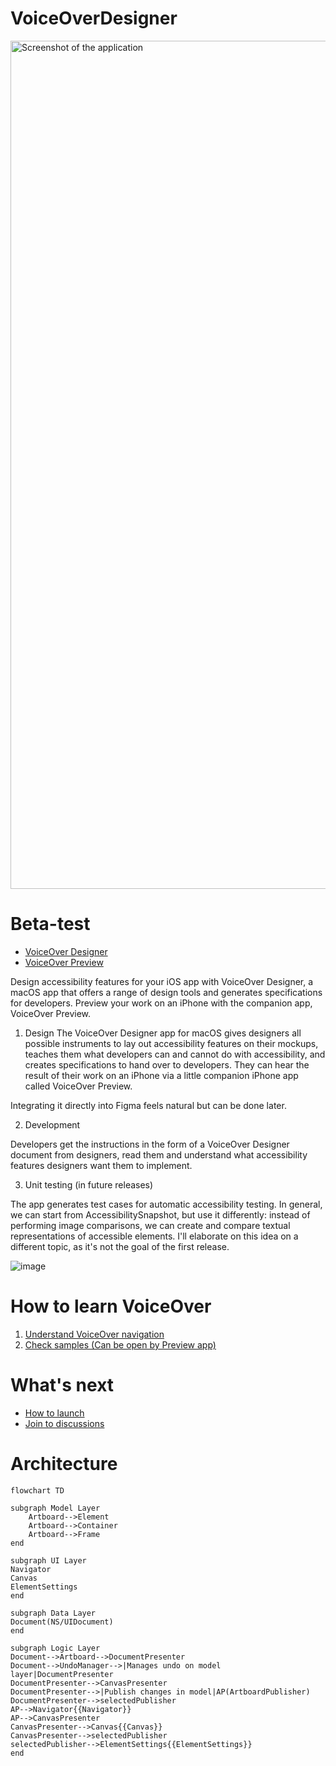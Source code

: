 # VoiceOverDesigner

<img width="1357" alt="Screenshot of the application" src="https://user-images.githubusercontent.com/3120680/219281953-031db6dc-b9e3-4ee4-b1a5-9a350c93d9aa.png">

# Beta-test
- [VoiceOver Designer](https://testflight.apple.com/join/GRsuZ0QD)
- [VoiceOver Preview](https://testflight.apple.com/join/ofatTjXD)

Design accessibility features for your iOS app with VoiceOver Designer, a macOS app that offers a range of design tools and generates specifications for developers. Preview your work on an iPhone with the companion app, VoiceOver Preview.

1. Design
The VoiceOver Designer app for macOS gives designers all possible instruments to lay out accessibility features on their mockups, teaches them what developers can and cannot do with accessibility, and creates specifications to hand over to developers. They can hear the result of their work on an iPhone via a little companion iPhone app called VoiceOver Preview.

Integrating it directly into Figma feels natural but can be done later.

2. Development

Developers get the instructions in the form of a VoiceOver Designer document from designers, read them and understand what accessibility features designers want them to implement.

3. Unit testing (in future releases)

The app generates test cases for automatic accessibility testing. In general, we can start from AccessibilitySnapshot, but use it differently: instead of performing image comparisons, we can create and compare textual representations of accessible elements. I'll elaborate on this idea on a different topic, as it's not the goal of the first release.

![image](https://user-images.githubusercontent.com/3120680/184469370-d58a3dfb-52b0-4743-b71a-9496e72bfebc.png)

# How to learn VoiceOver
1. [Understand VoiceOver navigation](https://www.youtube.com/watch?v=L5UXN7l15ro)
1. [Check samples (Can be open by Preview app)](https://github.com/VODGroup/VoiceOverSamples)

# What's next
- [How to launch](https://github.com/VODGroup/VoiceOverDesigner/wiki)
- [Join to discussions](https://github.com/VODGroup/VoiceOverDesigner/discussions)

# Architecture
```mermaid
flowchart TD

subgraph Model Layer
	Artboard-->Element
	Artboard-->Container
	Artboard-->Frame
end

subgraph UI Layer
Navigator
Canvas
ElementSettings
end

subgraph Data Layer
Document(NS/UIDocument)
end

subgraph Logic Layer
Document-->Artboard-->DocumentPresenter
Document-->UndoManager-->|Manages undo on model layer|DocumentPresenter
DocumentPresenter-->CanvasPresenter
DocumentPresenter-->|Publish changes in model|AP(ArtboardPublisher)
DocumentPresenter-->selectedPublisher
AP-->Navigator{{Navigator}}
AP-->CanvasPresenter
CanvasPresenter-->Canvas{{Canvas}}
CanvasPresenter-->selectedPublisher
selectedPublisher-->ElementSettings{{ElementSettings}}
end
```
